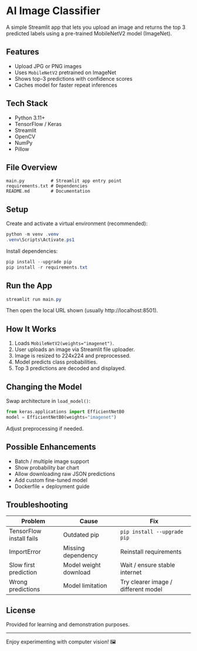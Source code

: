 # AI Image Classifier

A simple Streamlit app that lets you upload an image and returns the top 3 predicted labels using a pre-trained MobileNetV2 model (ImageNet).

## Features
- Upload JPG or PNG images
- Uses `MobileNetV2` pretrained on ImageNet
- Shows top-3 predictions with confidence scores
- Caches model for faster repeat inferences

## Tech Stack
- Python 3.11+
- TensorFlow / Keras
- Streamlit
- OpenCV
- NumPy
- Pillow

## File Overview
```
main.py          # Streamlit app entry point
requirements.txt # Dependencies
README.md        # Documentation
```

## Setup
Create and activate a virtual environment (recommended):

```powershell
python -m venv .venv
.venv\Scripts\Activate.ps1
```

Install dependencies:

```powershell
pip install --upgrade pip
pip install -r requirements.txt
```

## Run the App
```powershell
streamlit run main.py
```
Then open the local URL shown (usually http://localhost:8501).

## How It Works
1. Loads `MobileNetV2(weights="imagenet")`.
2. User uploads an image via Streamlit file uploader.
3. Image is resized to 224x224 and preprocessed.
4. Model predicts class probabilities.
5. Top 3 predictions are decoded and displayed.

## Changing the Model
Swap architecture in `load_model()`:
```python
from keras.applications import EfficientNetB0
model = EfficientNetB0(weights="imagenet")
```
Adjust preprocessing if needed.

## Possible Enhancements
- Batch / multiple image support
- Show probability bar chart
- Allow downloading raw JSON predictions
- Add custom fine-tuned model
- Dockerfile + deployment guide

## Troubleshooting
| Problem | Cause | Fix |
|---------|-------|-----|
| TensorFlow install fails | Outdated pip | `pip install --upgrade pip` |
| ImportError | Missing dependency | Reinstall requirements |
| Slow first prediction | Model weight download | Wait / ensure stable internet |
| Wrong predictions | Model limitation | Try clearer image / different model |

## License
Provided for learning and demonstration purposes.

---
Enjoy experimenting with computer vision! 🖼️
